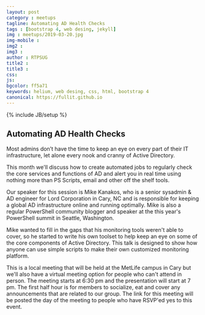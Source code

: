 ```yaml
---
layout: post
category : meetups
tagline: Automating AD Health Checks
tags : [bootstrap 4, web desing, jekyll]
img : meetups/2019-03-20.jpg
img-mobile : 
img2 : 
img3 : 
author : RTPSUG
title2 : 
title3 : 
css: 
js: 
bgcolor: ff5a71
keywords: helium, web desing, css, html, bootstrap 4
canonical: https://fullit.github.io
---
```

{% include JB/setup %}

## Automating AD Health Checks

Most admins don’t have the time to keep an eye on every part of their IT infrastructure, let alone every nook and cranny of Active Directory.<!--more-->

This month we'll discuss how to create automated jobs to regularly check the core services and functions of AD and alert you in real time using nothing more than PS Scripts, email and other off the shelf tools.

Our speaker for this session is Mike Kanakos, who is a senior sysadmin & AD engineer for Lord Corporation in Cary, NC and is responsible for keeping a global AD infrastructure online and running optimally. Mike is also a regular PowerShell community blogger and speaker at the this year's PowerShell summit in Seattle, Washington.

Mike wanted to fill in the gaps that his monitoring tools weren't able to cover, so he started to write his own toolset to help keep an eye on some of the core components of Active Directory. This talk is designed to show how anyone can use simple scripts to make their own customized monitoring platform.

This is a local meeting that will be held at the MetLife campus in Cary but we'll also have a virtual meeting option for people who can't attend in person. The meeting starts at 6:30 pm and the presentation will start at 7 pm. The first half hour is for members to socialize, eat and cover any announcements that are related to our group. The link for this meeting will be posted the day of the meeting to people who have RSVP'ed yes to this event.
